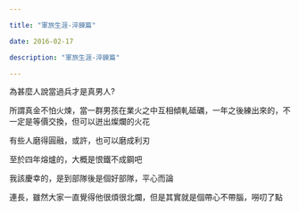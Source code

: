```yaml
---

title: "軍旅生涯-淬鍊篇"

date: 2016-02-17

description: "軍旅生涯-淬鍊篇"

---
```




為甚麼人說當過兵才是真男人?



  

  



所謂真金不怕火煉，當一群男孩在業火之中互相傾軋砥礪，一年之後練出來的，不一定是等價交換，但可以迸出燦爛的火花



  

  



有些人磨得圓融，或許，也可以磨成利刃



  

  



至於四年熔爐的，大概是恨鐵不成鋼吧



  

  



  

  



我該慶幸的，是到部隊後是個好部隊，平心而論



  

  



連長，雖然大家一直覺得他很煩很北爛，但是其實就是個帶心不帶腦，嘮叨了點



  

  



  

  



  

  



